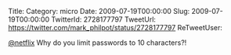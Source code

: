 Title: 
Category: micro
Date: 2009-07-19T00:00:00
Slug: 2009-07-19T00:00:00
TwitterId: 2728177797
TweetUrl: https://twitter.com/mark_philpot/status/2728177797
ReTweetUser: 

[@netflix](https://twitter.com/netflix) Why do you limit passwords to 10 characters?!